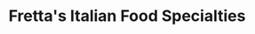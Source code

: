 ---
title: "Fretta's Italian Food Specialties"
url: /milford/frettas-italian-food-specialties/
shop: Feinkost
---